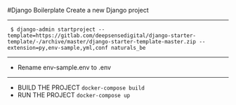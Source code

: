 #Django Boilerplate
Create a new Django project
- ------------------------------------------------------ 

```
 $ django-admin startproject --template=https://gitlab.com/deepsensedigital/django-starter-template/-/archive/master/django-starter-template-master.zip --extension=py,env-sample,yml,conf naturals_be
```

- ------------------------------------------------------ 
- Rename env-sample.env to .env
 -----------------------------------------------------------------

- BUILD THE PROJECT `docker-compose build`
- RUN THE PROJECT `docker-compose up`




